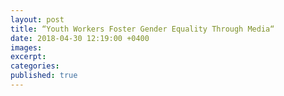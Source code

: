```yaml
---
layout: post
title: “Youth Workers Foster Gender Equality Through Media“
date: 2018-04-30 12:19:00 +0400
images:
excerpt:
categories:
published: true
---
```

